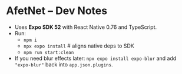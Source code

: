 # AfetNet – Dev Notes

- Uses **Expo SDK 52** with React Native 0.76 and TypeScript.
- Run:
  - `npm i`
  - `npx expo install`   # aligns native deps to SDK
  - `npm run start:clean`
- If you need blur effects later: `npx expo install expo-blur` and add `"expo-blur"` back into `app.json.plugins`.